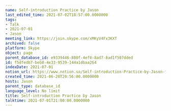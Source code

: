 ```yaml
---
name: Self-introduction Practice by Jason
last_edited_time: 2021-07-02T18:57:00.0000000
tags:
- Talk
- 2021-07-01
- Jason
meeting_link: https://join.skype.com/xMKyV4Fx3KXT
archived: false
platform: Skype
object: page
parent_database_id: e9339446-880f-4ef0-8ad7-8ad1f507dded
id: f5dfedb7-beb8-4e33-9539-144a1dbaa264
indexDate: 2021-07-01
notion_url: https://www.notion.so/Self-introduction-Practice-by-Jason-f5dfedb7beb84e339539144a1dbaa264
created_time: 2021-06-28T20:56:00.0000000
hosts: Jason
parent_type: database_id
language_level: No limit
title: Self-introduction Practice by Jason
talktime: 2021-07-01T21:00:00.0000000
---
```







